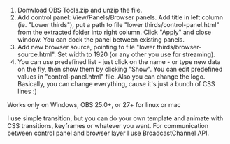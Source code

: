 1. Donwload OBS Tools.zip and unzip the file.
2. Add control panel: View/Panels/Browser panels. Add title in left column (ie. "Lower thirds"), put a path to file "lower thirds/control-panel.html" from the extracted folder into right column. Click "Apply" and close window. You can dock the panel between existing panels.
3. Add new browser source, pointing to file "lower thirds/browser-source.html". Set width to 1920 (or any other you use for streaming).
4. You can use predefined list - just click on the name - or type new data on the fly, then show them by clicking "Show". You can edit predefined values in "control-panel.html" file. Also you can change the logo. Basically, you can change everything, cause it's just a bunch of CSS lines :)

Works only on Windows, OBS 25.0+, or 27+ for linux or mac

I use simple transition, but you can do your own template and animate with CSS transitions, keyframes or whatever you want. For communication between control panel and browser layer I use BroadcastChannel API.